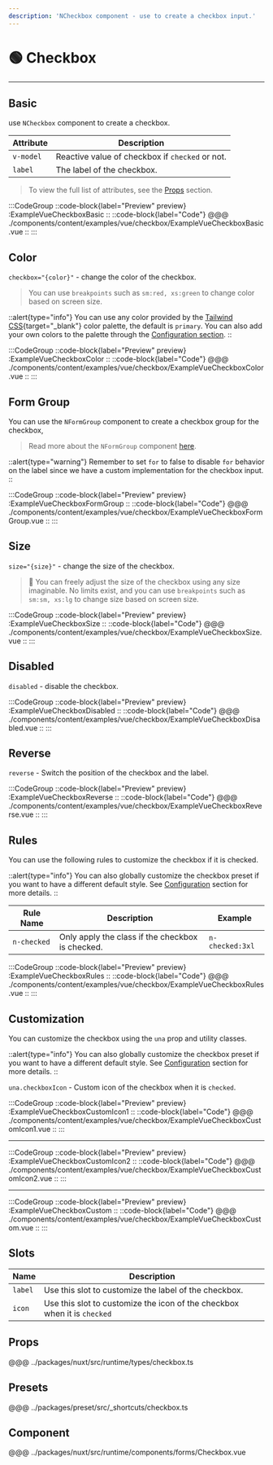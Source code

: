 ```yaml
---
description: 'NCheckbox component - use to create a checkbox input.'
---
```


# 🟢 Checkbox

---

## Basic

use `NCheckbox` component to create a checkbox.

| Attribute | Description                                  |
| --------- | -------------------------------------------- |
| `v-model` | Reactive value of checkbox if `checked` or not. |
| `label`   | The label of the checkbox.                      |

> To view the full list of attributes, see the [Props](#props) section.

:::CodeGroup
::code-block{label="Preview" preview}
  :ExampleVueCheckboxBasic
::
::code-block{label="Code"}
@@@ ./components/content/examples/vue/checkbox/ExampleVueCheckboxBasic.vue
::
:::

## Color

`checkbox="{color}"` - change the color of the checkbox.

> You can use `breakpoints` such as `sm:red, xs:green` to change color based on screen size.

::alert{type="info"}
You can use any color provided by the [Tailwind CSS](https://tailwindcss.com/docs/customizing-colors){target="_blank"} color palette, the default is `primary`. You can also add your own colors to the palette through the [Configuration section](/getting-started/configuration).
::

:::CodeGroup
::code-block{label="Preview" preview}
  :ExampleVueCheckboxColor
::
::code-block{label="Code"}
@@@ ./components/content/examples/vue/checkbox/ExampleVueCheckboxColor.vue
::
:::

## Form Group

You can use the `NFormGroup` component to create a checkbox group for the checkbox,

> Read more about the `NFormGroup` component [here](form-group).

::alert{type="warning"}
  Remember to set `for` to false to disable `for` behavior on the label since we have a custom implementation for the checkbox input.
::

:::CodeGroup
::code-block{label="Preview" preview}
  :ExampleVueCheckboxFormGroup
::
::code-block{label="Code"}
@@@ ./components/content/examples/vue/checkbox/ExampleVueCheckboxFormGroup.vue
::
:::

## Size

`size="{size}"` - change the size of the checkbox.

> 🚀 You can freely adjust the size of the checkbox using any size imaginable. No limits exist, and you can use `breakpoints` such as `sm:sm, xs:lg` to change size based on screen size.

:::CodeGroup
::code-block{label="Preview" preview}
  :ExampleVueCheckboxSize
::
::code-block{label="Code"}
@@@ ./components/content/examples/vue/checkbox/ExampleVueCheckboxSize.vue
::
:::

## Disabled

`disabled` - disable the checkbox.

:::CodeGroup
::code-block{label="Preview" preview}
  :ExampleVueCheckboxDisabled
::
::code-block{label="Code"}
@@@ ./components/content/examples/vue/checkbox/ExampleVueCheckboxDisabled.vue
::
:::

## Reverse

`reverse` - Switch the position of the checkbox and the label.

:::CodeGroup
::code-block{label="Preview" preview}
  :ExampleVueCheckboxReverse
::
::code-block{label="Code"}
@@@ ./components/content/examples/vue/checkbox/ExampleVueCheckboxReverse.vue
::
:::

## Rules

You can use the following rules to customize the checkbox if it is checked.

::alert{type="info"}
  You can also globally customize the checkbox preset if you want to have a different default style. See [Configuration](/getting-started/configuration) section for more details.
::

| Rule Name   | Description                                   | Example            |
| ----------- | --------------------------------------------- | ------------------ |
| `n-checked` | Only apply the class if the checkbox is checked. | `n-checked:3xl` |

:::CodeGroup
::code-block{label="Preview" preview}
  :ExampleVueCheckboxRules
::
::code-block{label="Code"}
@@@ ./components/content/examples/vue/checkbox/ExampleVueCheckboxRules.vue
::
:::

## Customization

You can customize the checkbox using the `una` prop and utility classes.

::alert{type="info"}
  You can also globally customize the checkbox preset if you want to have a different default style. See [Configuration](/getting-started/configuration) section for more details.
::

`una.checkboxIcon` - Custom icon of the checkbox when it is `checked`.

:::CodeGroup
::code-block{label="Preview" preview}
  :ExampleVueCheckboxCustomIcon1
::
::code-block{label="Code"}
@@@ ./components/content/examples/vue/checkbox/ExampleVueCheckboxCustomIcon1.vue
::
:::

---

:::CodeGroup
::code-block{label="Preview" preview}
  :ExampleVueCheckboxCustomIcon2
::
::code-block{label="Code"}
@@@ ./components/content/examples/vue/checkbox/ExampleVueCheckboxCustomIcon2.vue
::
:::

---

:::CodeGroup
::code-block{label="Preview" preview}
  :ExampleVueCheckboxCustom
::
::code-block{label="Code"}
@@@ ./components/content/examples/vue/checkbox/ExampleVueCheckboxCustom.vue
::
:::

## Slots

| Name    | Description                                                           |
| ------- | --------------------------------------------------------------------- |
| `label` | Use this slot to customize the label of the checkbox.                    |
| `icon`  | Use this slot to customize the icon of the checkbox when it is `checked` |

## Props
@@@ ../packages/nuxt/src/runtime/types/checkbox.ts

## Presets
@@@ ../packages/preset/src/_shortcuts/checkbox.ts

## Component
@@@ ../packages/nuxt/src/runtime/components/forms/Checkbox.vue
